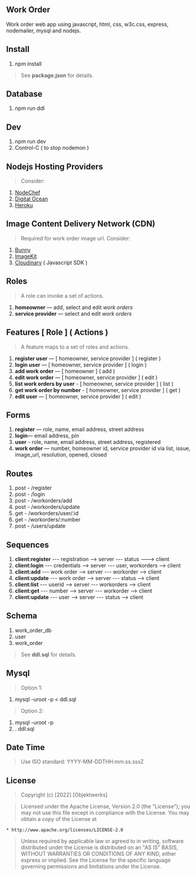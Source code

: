 Work Order
----------
Work order web app using javascript, html, css, w3c.css, express, nodemailer, mysql and nodejs.

Install
-------
1. npm install
>See **package.json** for details.

Database
--------
1. npm run ddl

Dev
---
1. npm run dev
2. Control-C ( to stop nodemon )

Nodejs Hosting Providers
------------------------
>Consider:
1. [NodeChef](https://www.nodechef.com/nodejs-hosting)
2. [Digital Ocean](https://www.digitalocean.com/)
3. [Heroku](https://www.heroku.com/nodejs)

Image Content Delivery Network (CDN)
------------------------------------
>Required for work order image url. Consider:
1. [Bunny](https://bunny.net/)
2. [ImageKit](https://imagekit.io/)
3. [Cloudinary](https://cloudinary.com/) ( Javascript SDK )

Roles
-----
>A role can invoke a set of actions.
1. **homeowner** — add, select and edit *work orders*
2. **service provider** — select and edit *work orders*

Features [ Role ] ( Actions )
-----------------------------
>A feature maps to a set of roles and actions.
1. **register user** — [ homeowner, service provider ] ( register )
2. **login user** — [ homeowner, service provider ] ( login )
3. **add work order** — [ homeowner ] ( add )
4. **edit work order** — [ homeowner, service provider ] ( edit )
5. **list work orders by user** - [ homeowner, service provider ] ( list )
6. **get work order by number** - [ homeowner, service provider ] ( get )
7. **edit user** — [ homeowner, service provider ] ( edit )

Forms
-----
1. **register** — role, name, email address, street address
2. **login**— email address, pin
3. **user** - role, name, email address, street address, registered
4. **work order** — number, homeowner id, service provider id via list, issue, image_url, resolution, opened, closed

Routes
------
1. post - /register
2. post - /login
3. post - /workorders/add
4. post - /workorders/update
5. get  - /workorders/user/:id
6. get  - /workorders/:number
7. post - /users/update

Sequences
---------
1. **client:register** --- registration --> server --- status ---> client
2. **client:login** --- credentials --> server --- user, workorders --> client
3. **client:add** --- work order --> server --- workorder --> client
4. **client:update** --- work order --> server --- status --> client
5. **client:list** --- userid --> server --- workorders --> client
6. **client:get** --- number --> server --- workorder --> client
7. **client:update** --- user --> server --- status --> client

Schema
------
1. work_order_db
2. user
3. work_order
>See **ddl.sql** for details.

Mysql
-----
>Option 1:
1. mysql -uroot -p < ddl.sql
>Option 2:
1. mysql -uroot -p
2. \. ddl.sql

Date Time
---------
>Use ISO standard: YYYY-MM-DDTHH:mm:ss.sssZ

License
-------
> Copyright (c) [2022] [Objektwerks]

>Licensed under the Apache License, Version 2.0 (the "License");
you may not use this file except in compliance with the License.
You may obtain a copy of the License at

    * http://www.apache.org/licenses/LICENSE-2.0

>Unless required by applicable law or agreed to in writing, software
distributed under the License is distributed on an "AS IS" BASIS,
WITHOUT WARRANTIES OR CONDITIONS OF ANY KIND, either express or implied.
See the License for the specific language governing permissions and
limitations under the License.